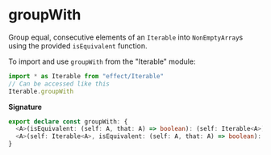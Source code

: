 # groupWith

Group equal, consecutive elements of an `Iterable` into `NonEmptyArray`s using the provided `isEquivalent` function.

To import and use `groupWith` from the "Iterable" module:

```ts
import * as Iterable from "effect/Iterable"
// Can be accessed like this
Iterable.groupWith
```

**Signature**

```ts
export declare const groupWith: {
  <A>(isEquivalent: (self: A, that: A) => boolean): (self: Iterable<A>) => Iterable<NonEmptyArray<A>>
  <A>(self: Iterable<A>, isEquivalent: (self: A, that: A) => boolean): Iterable<NonEmptyArray<A>>
}
```
